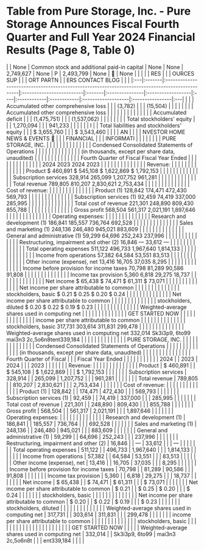 # Table from Pure Storage, Inc. - Pure Storage Announces Fiscal Fourth Quarter and Full Year 2024 Financial Results (Page 8, Table 0)

|    | None   | Common stock and additional paid-in capital                                                     | None                     | None   | 2,749,627      | None              | P   | 2,493,799   | None        |                   | None            |    |
|    |        | RES                                                                                             |                          |        | OURCES SUP     |                   |     | ORT PARTN   |             | ERS CONTACT BLOG   |                 |    |
|:---|:-------|:------------------------------------------------------------------------------------------------|:-------------------------|:-------|:---------------|:------------------|:----|:------------|:------------|:-------------------|:----------------|:---|
|    |        | Accumulated other comprehensive loss                                                            |                          |        | (3,782)        |                   |     | (15,504)    |             |                    |                 |    |
|    |        | Accumulated other comprehensive loss                                                            |                          |        |                |                   |     |             |             |                    |                 |    |
|    |        | Accumulated deficit                                                                             |                          |        | (1,475,751)    |                   |     | (1,537,062) |             |                    |                 |    |
|    |        | Total stockholders' equity                                                                      |                          |        | 1,270,094      |                   |     | 941,233     |             |                    |                 |    |
| I  |        | Total liabilities and stockholders' equity                                                      |                          |        | $ 3,655,760    |                   |     | $ 3,543,460 |             |                    |                 | AN |
|    |        | NVESTOR HOME NEWS & EVENTS                                                                     |                          |        | FINANCIAL      |                   |     | INFORMATI   |             |                    |                 |    |
|    |        | PURE STORAGE, INC.                                                                              |                          |        |                |                   |     |             |             |                    |                 |    |
|    |        | Condensed Consolidated Statements of Operations                                                 |                          |        |                |                   |     |             |             |                    |                 |    |
|    |        | (in thousands, except per share data, unaudited)                                                |                          |        |                |                   |     |             |             |                    |                 |    |
|    |        | Fourth Quarter of Fiscal Fiscal Year Ended                                                      |                          |        |                |                   |     |             |             |                    |                 |    |
|    |        | 2024 2023 2024 2023                                                                             |                          |        |                |                   |     |             |             |                    |                 |    |
|    |        | Revenue:                                                                                        |                          |        |                |                   |     |             |             |                    |                 |    |
|    |        | Product $ 460,891 $ 545,108 $ 1,622,869 $ 1,792,153                                             |                          |        |                |                   |     |             |             |                    |                 |    |
|    |        | Subscription services 328,914 265,099 1,207,752 961,281                                         |                          |        |                |                   |     |             |             |                    |                 |    |
|    |        | Total revenue 789,805 810,207 2,830,621 2,753,434                                               |                          |        |                |                   |     |             |             |                    |                 |    |
|    |        | Cost of revenue:                                                                                |                          |        |                |                   |     |             |             |                    |                 |    |
|    |        | Product (1) 128,842 174,471 472,430 569,793                                                     |                          |        |                |                   |     |             |             |                    |                 |    |
|    |        | Subscription services (1) 92,459 74,419 337,000 285,995                                         |                          |        |                |                   |     |             |             |                    |                 |    |
|    |        | Total cost of revenue 221,301 248,890 809,430 855,788                                           |                          |        |                |                   |     |             |             |                    |                 |    |
|    |        | Gross profit 568,504 561,317 2,021,191 1,897,646                                                |                          |        |                |                   |     |             |             |                    |                 |    |
|    |        | Operating expenses:                                                                             |                          |        |                |                   |     |             |             |                    |                 |    |
|    |        | Research and development (1) 186,841 185,557 736,764 692,528                                    |                          |        |                |                   |     |             |             |                    |                 |    |
|    |        | Sales and marketing (1) 248,136 246,480 945,021 883,609                                         |                          |        |                |                   |     |             |             |                    |                 |    |
|    |        | General and administrative (1) 59,299 64,696 252,243 237,996                                    |                          |        |                |                   |     |             |             |                    |                 |    |
|    |        | Restructuring, impairment and other (2) 16,846 — 33,612 —                                       |                          |        |                |                   |     |             |             |                    |                 |    |
|    |        | Total operating expenses 511,122 496,733 1,967,640 1,814,133                                    |                          |        |                |                   |     |             |             |                    |                 |    |
|    |        | Income from operations 57,382 64,584 53,551 83,513                                              |                          |        |                |                   |     |             |             |                    |                 |    |
|    |        | Other income (expense), net 13,416 16,705 37,035 8,295                                          |                          |        |                |                   |     |             |             |                    |                 |    |
|    |        | Income before provision for income taxes 70,798 81,289 90,586 91,808                            |                          |        |                |                   |     |             |             |                    |                 |    |
|    |        | Income tax provision 5,360 6,818 29,275 18,737                                                  |                          |        |                |                   |     |             |             |                    |                 |    |
|    |        | Net income $ 65,438 $ 74,471 $ 61,311 $ 73,071                                                  |                          |        |                |                   |     |             |             |                    |                 |    |
|    |        | Net income per share attributable to common                                                     |                          |        |                |                   |     |             |             |                    |                 |    |
|    |        | stockholders, basic $ 0.21 $ 0.25 $ 0.20 $ 0.24                                                 |                          |        |                |                   |     |             |             |                    |                 |    |
|    |        | Net income per share attributable to common                                                     |                          |        |                |                   |     |             |             |                    |                 |    |
|    |        | stockholders, diluted $ 0.20 $ 0.22 $ 0.19 $ 0.23                                               |                          |        |                |                   |     |             |             |                    |                 |    |
|    |        | Weighted-average shares used in computing net                                                   |                          |        |                |                   |     |             |             |                    |                 |    |
|    |        | GET STARTED NOW                                                                                 |                          |        |                |                   |     |             |             |                    |                 |    |
|    |        | income per share attributable to common                                                         |                          |        |                |                   |     |             |             |                    |                 |    |
|    |        | stockholders, basic 317,731 303,614 311,831 299,478                                             |                          |        |                |                   |     |             |             |                    |                 |    |
|    |        | Weighted-average shares used in computing net 332,014 Sk3i3p9, 6to99 mai3n3 2c,5o6n8tent339,184 |                          |        |                |                   |     |             |             |                    |                 |    |
|    |        | PURE STORAGE, INC.                                                                              |                          |        |                |                   |     |             |             |                    |                 |    |
|    |        | Condensed Consolidated Statements of Operations                                                 |                          |        |                |                   |     |             |             |                    |                 |    |
|    |        | (in thousands, except per share data, unaudited)                                                |                          |        |                |                   |     |             |             |                    |                 |    |
|    |        |                                                                                                 | Fourth Quarter of Fiscal |        |                | Fiscal Year Ended |     |             |             |                    |                 |    |
|    |        |                                                                                                 | 2024                     |        | 2023           | 2024              |     |             | 2023        |                    |                 |    |
|    |        | Revenue:                                                                                        |                          |        |                |                   |     |             |             |                    |                 |    |
|    |        | Product                                                                                         | $ 460,891                |        | $ 545,108      | $ 1,622,869       |     |             | $ 1,792,153 |                    |                 |    |
|    |        | Subscription services                                                                           | 328,914                  |        | 265,099        | 1,207,752         |     |             | 961,281     |                    |                 |    |
|    |        | Total revenue                                                                                   | 789,805                  |        | 810,207        | 2,830,621         |     |             | 2,753,434   |                    |                 |    |
|    |        | Cost of revenue:                                                                                |                          |        |                |                   |     |             |             |                    |                 |    |
|    |        | Product (1)                                                                                     | 128,842                  |        | 174,471        | 472,430           |     |             | 569,793     |                    |                 |    |
|    |        | Subscription services (1)                                                                       | 92,459                   |        | 74,419         | 337,000           |     |             | 285,995     |                    |                 |    |
|    |        | Total cost of revenue                                                                           | 221,301                  |        | 248,890        | 809,430           |     |             | 855,788     |                    |                 |    |
|    |        | Gross profit                                                                                    | 568,504                  |        | 561,317        | 2,021,191         |     |             | 1,897,646   |                    |                 |    |
|    |        | Operating expenses:                                                                             |                          |        |                |                   |     |             |             |                    |                 |    |
|    |        | Research and development (1)                                                                    | 186,841                  |        | 185,557        | 736,764           |     |             | 692,528     |                    |                 |    |
|    |        | Sales and marketing (1)                                                                         | 248,136                  |        | 246,480        | 945,021           |     |             | 883,609     |                    |                 |    |
|    |        | General and administrative (1)                                                                  | 59,299                   |        | 64,696         | 252,243           |     |             | 237,996     |                    |                 |    |
|    |        | Restructuring, impairment and other (2)                                                         | 16,846                   |        | —              | 33,612            |     |             | —           |                    |                 |    |
|    |        | Total operating expenses                                                                        | 511,122                  |        | 496,733        | 1,967,640         |     |             | 1,814,133   |                    |                 |    |
|    |        | Income from operations                                                                          | 57,382                   |        | 64,584         | 53,551            |     |             | 83,513      |                    |                 |    |
|    |        | Other income (expense), net                                                                     | 13,416                   |        | 16,705         | 37,035            |     |             | 8,295       |                    |                 |    |
|    |        | Income before provision for income taxes                                                        | 70,798                   |        | 81,289         | 90,586            |     |             | 91,808      |                    |                 |    |
|    |        | Income tax provision                                                                            | 5,360                    |        | 6,818          | 29,275            |     |             | 18,737      |                    |                 |    |
|    |        | Net income                                                                                      | $ 65,438                 |        | $ 74,471       | $ 61,311          |     |             | $ 73,071    |                    |                 |    |
|    |        | Net income per share attributable to common                                                     | $ 0.21                   |        | $ 0.25         | $ 0.20            |     |             | $ 0.24      |                    |                 |    |
|    |        | stockholders, basic                                                                             |                          |        |                |                   |     |             |             |                    |                 |    |
|    |        | Net income per share attributable to common                                                     | $ 0.20                   |        | $ 0.22         | $ 0.19            |     |             | $ 0.23      |                    |                 |    |
|    |        | stockholders, diluted                                                                           |                          |        |                |                   |     |             |             |                    |                 |    |
|    |        | Weighted-average shares used in computing net                                                   | 317,731                  |        | 303,614        | 311,831           |     |             | 299,478     |                    |                 |    |
|    |        | income per share attributable to common                                                         |                          |        |                |                   |     |             |             |                    |                 |    |
|    |        | stockholders, basic                                                                             |                          |        |                |                   |     |             |             |                    |                 |    |
|    |        |                                                                                                 |                          |        |                |                   |     |             |             |                    | GET STARTED NOW |    |
|    |        | Weighted-average shares used in computing net                                                   | 332,014                  |        | Sk3i3p9, 6to99 | mai3n3 2c,5o6n8t  |     |             | ent339,184  |                    |                 |    |